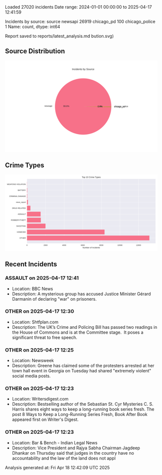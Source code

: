
Loaded 27020 incidents
Date range: 2024-01-01 00:00:00 to 2025-04-17 12:41:59

Incidents by source:
source
newsapi           26919
chicago_pd          100
chicago_police        1
Name: count, dtype: int64

Report saved to reports/latest_analysis.md
bution.svg)

## Source Distribution
![Source Distribution](images/source_distribution.svg)

## Crime Types
![Crime Types](images/crime_types.svg)

## Recent Incidents

### ASSAULT on 2025-04-17 12:41
- Location: BBC News
- Description: A mysterious group has accused Justice Minister Gérard Darmanin of declaring "war" on prisoners.


### OTHER on 2025-04-17 12:30
- Location: Shtfplan.com
- Description: The UK’s Crime and Policing Bill has passed two readings in the House of Commons and is at the Committee stage.  It poses a significant threat to free speech.


### OTHER on 2025-04-17 12:25
- Location: Newsweek
- Description: Greene has claimed some of the protesters arrested at her town hall event in Georgia on Tuesday had shared "extremely violent" social media posts.


### OTHER on 2025-04-17 12:23
- Location: Writersdigest.com
- Description: Bestselling author of the Sebastian St. Cyr Mysteries C. S. Harris shares eight ways to keep a long-running book series fresh.
The post 8 Ways to Keep a Long-Running Series Fresh, Book After Book appeared first on Writer's Digest.


### OTHER on 2025-04-17 12:23
- Location: Bar & Bench - Indian Legal News
- Description: Vice President and Rajya Sabha Chairman Jagdeep Dhankar on Thursday said that judges in the country have no accountability and the law of the land does not appl

Analysis generated at: Fri Apr 18 12:42:09 UTC 2025
